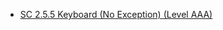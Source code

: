 - [SC 2.5.5 Keyboard (No Exception) (Level AAA)](https://www.w3.org/WAI/WCAG21/Understanding/keyboard-no-exception)